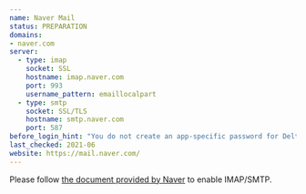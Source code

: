 ```yaml
---
name: Naver Mail
status: PREPARATION
domains:
- naver.com
server:
  - type: imap
    socket: SSL
    hostname: imap.naver.com
    port: 993
    username_pattern: emaillocalpart
  - type: smtp
    socket: SSL/TLS
    hostname: smtp.naver.com
    port: 587
before_login_hint: "You do not create an app-specific password for Delta Chat, like using any other mail clients with Naver Mail."
last_checked: 2021-06
website: https://mail.naver.com/
---
```


Please follow [the document provided by
Naver](https://help.naver.com/support/contents/contents.help?serviceNo=2342&categoryNo=2288) to enable IMAP/SMTP.
